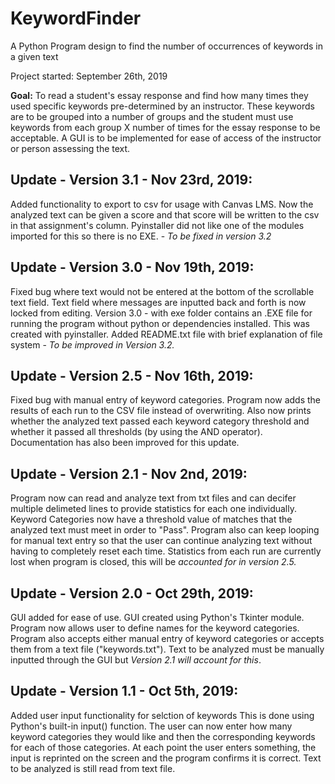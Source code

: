 # KeywordFinder
A Python Program design to find the number of occurrences of keywords in a given text 

Project started: September 26th, 2019

**Goal:** To read a student's essay response and find how many times they used specific keywords pre-determined by an instructor. These keywords are to be grouped into a number of groups and the student must use keywords from each group X number of times for the essay response to be acceptable. A GUI is to be implemented for ease of access of the instructor or person assessing the text.

**Update - Version 3.1 - Nov 23rd, 2019:**
---
Added functionality to export to csv for usage with Canvas LMS. Now the analyzed text can be given a score and that score will be written to the csv in that assignment's column.
Pyinstaller did not like one of the modules imported for this so there is no EXE. - *To be fixed in version 3.2*

**Update - Version 3.0 - Nov 19th, 2019:**
---
Fixed bug where text would not be entered at the bottom of the scrollable text field.
Text field where messages are inputted back and forth is now locked from editing.
Version 3.0 - with exe folder contains an .EXE file for running the program without python or dependencies installed. This was created with pyinstaller.
Added README.txt file with brief explanation of file system - *To be improved in Version 3.2.*

**Update - Version 2.5 - Nov 16th, 2019:**
---
Fixed bug with manual entry of keyword categories. Program now adds the results of each run to the CSV file instead of overwriting. 
Also now prints whether the analyzed text passed each keyword category threshold and whether it passed all thresholds (by using the AND operator). 
Documentation has also been improved for this update.

**Update - Version 2.1 - Nov 2nd, 2019:**
---
Program now can read and analyze text from txt files and can decifer multiple delimeted lines to provide statistics for each one individually.
Keyword Categories now have a threshold value of matches that the analyzed text must meet in order to "Pass". 
Program also can keep looping for manual text entry so that the user can continue analyzing text without having to completely reset each time.
Statistics from each run are currently lost when program is closed, this will be *accounted for in version 2.5.*

**Update - Version 2.0 - Oct 29th, 2019:**
---
GUI added for ease of use. GUI created using Python's Tkinter module.
Program now allows user to define names for the keyword categories.
Program also accepts either manual entry of keyword categories or accepts them from a text file ("keywords.txt").
Text to be analyzed must be manually inputted through the GUI but *Version 2.1 will account for this*.

**Update - Version 1.1 - Oct 5th, 2019:**
---
Added user input functionality for selction of keywords
This is done using Python's built-in input() function.
The user can now enter how many keyword categories they would like and then the corresponding keywords for each of those categories.
At each point the user enters something, the input is reprinted on the screen and the program confirms it is correct.
Text to be analyzed is still read from text file.

